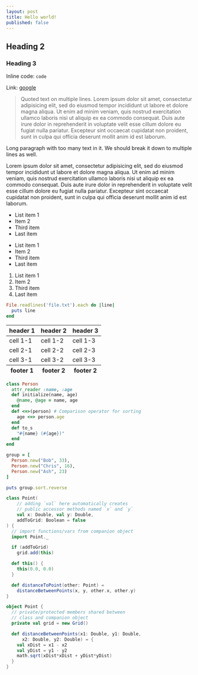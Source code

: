```yaml
---
layout: post
title: Hello world!
published: false
---
```

## Heading 2

### Heading 3

Inline code: `code`

Link: [google][]

> Quoted text on multiple lines.
> Lorem ipsum dolor sit amet, consectetur adipisicing elit, sed do eiusmod tempor incididunt ut labore et dolore magna aliqua. Ut enim ad minim veniam, quis nostrud exercitation ullamco laboris nisi ut aliquip ex ea commodo consequat. Duis aute irure dolor in reprehenderit in voluptate velit esse cillum dolore eu fugiat nulla pariatur. Excepteur sint occaecat cupidatat non proident, sunt in culpa qui officia deserunt mollit anim id est laborum.

Long paragraph with too many text in it.
We should break it down to multiple lines as well.

Lorem ipsum dolor sit amet, consectetur adipisicing elit, sed do eiusmod tempor incididunt ut labore et dolore magna aliqua. Ut enim ad minim veniam, quis nostrud exercitation ullamco laboris nisi ut aliquip ex ea commodo consequat. Duis aute irure dolor in reprehenderit in voluptate velit esse cillum dolore eu fugiat nulla pariatur. Excepteur sint occaecat cupidatat non proident, sunt in culpa qui officia deserunt mollit anim id est laborum.

- List item 1
- Item 2
- Third item
- Last item

* List item 1
* Item 2
* Third item
* Last item

1. List item 1
2. Item 2
3. Third item
4. Last item


```ruby
File.readlines('file.txt').each do |line|
  puts line
end
```

<table class="table table-bordered table-striped table-hover">
    <thead>
        <tr>
            <th>header 1</th>
            <th>header 2</th>
            <th>header 3</th>
        </tr>
    </thead>
    <tbody>
        <tr>
            <td>cell 1-1</td>
            <td>cell 1-2</td>
            <td>cell 1-3</td>
        </tr>
        <tr>
            <td>cell 2-1</td>
            <td>cell 2-2</td>
            <td>cell 2-3</td>
        </tr>
        <tr>
            <td>cell 3-1</td>
            <td>cell 3-2</td>
            <td>cell 3-3</td>
        </tr>
    </tbody>
    <tfoot>
        <tr>
            <th>footer 1</th>
            <th>footer 2</th>
            <th>footer 2</th>
        </tr>
    </tfoot>
</table>

```ruby
class Person
  attr_reader :name, :age
  def initialize(name, age)
    @name, @age = name, age
  end
  def <=>(person) # Comparison operator for sorting
    age <=> person.age
  end
  def to_s
    "#{name} (#{age})"
  end
end

group = [
  Person.new("Bob", 33),
  Person.new("Chris", 16),
  Person.new("Ash", 23)
]

puts group.sort.reverse
```

```scala
class Point(
    // adding `val` here automatically creates
    // public accessor methods named `x` and `y`
    val x: Double, val y: Double,
    addToGrid: Boolean = false
) {
  // import functions/vars from companion object
  import Point._

  if (addToGrid)
    grid.add(this)

  def this() {
    this(0.0, 0.0)
  }

  def distanceToPoint(other: Point) =
    distanceBetweenPoints(x, y, other.x, other.y)
}

object Point {
  // private/protected members shared between
  // class and companion object
  private val grid = new Grid()

  def distanceBetweenPoints(x1: Double, y1: Double,
      x2: Double, y2: Double) = {
    val xDist = x1 - x2
    val yDist = y1 - y2
    math.sqrt(xDist*xDist + yDist*yDist)
  }
}
```

[google]: http://google.com
